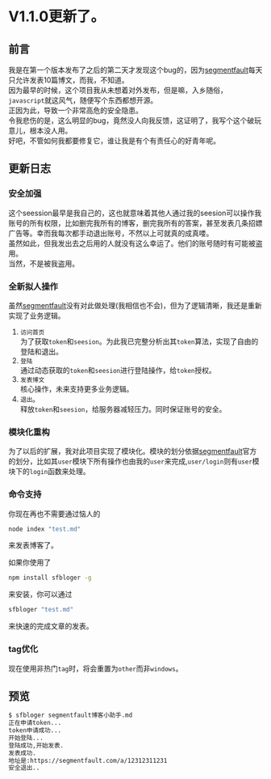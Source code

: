 # V1.1.0更新了。


## 前言

我是在第一个版本发布了之后的第二天才发现这个bug的，因为[segmentfault](https://segmentfault.com)每天只允许发表10篇博文，而我，不知道。   
因为最早的时候，这个项目我从未想着对外发布，但是嘛，入乡随俗，`javascript`就这风气，随便写个东西都想开源。  
正因为此，导致一个非常高危的安全隐患。  
令我悲伤的是，这么明显的bug，竟然没人向我反馈，这证明了，我写个这个破玩意儿，根本没人用。  
好吧，不管如何我都要修复它，谁让我是有个有责任心的好青年呢。

## 更新日志

### 安全加强
这个seession最早是我自己的，这也就意味着其他人通过我的seesion可以操作我账号的所有权限，比如删完我所有的博客，删完我所有的答案，甚至发表几条招嫖广告等。幸而我每次都手动退出账号，不然以上可就真的成真喽。  
虽然如此，但我发出去之后用的人就没有这么幸运了。他们的账号随时有可能被盗用。  
当然，不是被我盗用。

### 全新拟人操作
虽然[segmentfault](https://segmentfault.com)没有对此做处理(我相信也不会)，但为了逻辑清晰，我还是重新实现了业务逻辑。  
1. `访问首页`  
为了获取`token`和`seesion`。为此我已完整分析出其`token`算法，实现了自由的登陆和退出。
2. `登陆`  
通过动态获取的`token`和`seesion`进行登陆操作，给`token`授权。
3. `发表博文`  
核心操作，未来支持更多业务逻辑。
4. `退出`。  
释放`token`和`seesion`，给服务器减轻压力。同时保证账号的安全。

### 模块化重构
为了以后的扩展，我对此项目实现了模块化。模块的划分依据[segmentfault](https://segmentfault.com)官方的划分，比如其`user`模块下所有操作也由我的`user`来完成,`user/login`则有`user`模块下的`login`函数来处理。

### 命令支持
你现在再也不需要通过恼人的
```bash
node index "test.md"
```
来发表博客了。

如果你使用了
```bash
npm install sfbloger -g
```
来安装，你可以通过
```bash
sfbloger "test.md"
```
来快速的完成文章的发表。

### tag优化
现在使用非热门`tag`时，将会重置为`other`而非`windows`。


## 预览
```bash
$ sfbloger segmentfault博客小助手.md
正在申请token...
token申请成功...
开始登陆...
登陆成功,开始发表.
发表成功.
地址是:https://segmentfault.com/a/12312311231
安全退出..
```
